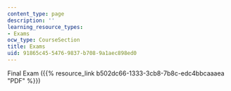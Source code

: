 ```yaml
---
content_type: page
description: ''
learning_resource_types:
- Exams
ocw_type: CourseSection
title: Exams
uid: 91865c45-5476-9837-b708-9a1aec898ed0
---
```


Final Exam ({{% resource_link b502dc66-1333-3cb8-7b8c-edc4bbcaaaea "PDF" %}})